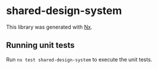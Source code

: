 # shared-design-system

This library was generated with [Nx](https://nx.dev).

## Running unit tests

Run `nx test shared-design-system` to execute the unit tests.
